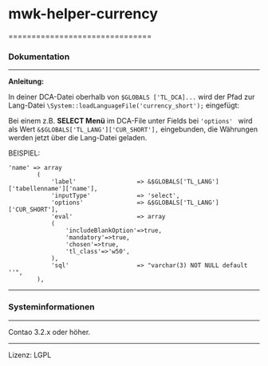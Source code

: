 # mwk-helper-currency
===============================

### Dokumentation
-----------------------------

**Anleitung:**

In deiner DCA-Datei oberhalb von ```$GLOBALS ['TL_DCA]...``` wird der Pfad zur Lang-Datei ```\System::loadLanguageFile('currency_short');``` eingefügt:


Bei einem z.B. **SELECT Menü** im DCA-File unter Fields bei ```'options' ``` 
wird als Wert ```&$GLOBALS['TL_LANG']['CUR_SHORT'],``` eingebunden, 
die Währungen werden jetzt über die Lang-Datei geladen.


BEISPIEL:
```
'name' => array
		(
			'label'                 => &$GLOBALS['TL_LANG']['tabellenname']['name'],
			'inputType'             => 'select',
			'options'               => &$GLOBALS['TL_LANG']['CUR_SHORT'],
			'eval'                  => array
			(
				'includeBlankOption'=>true,
				'mandatory'=>true,
				'chosen'=>true,
				'tl_class'=>'w50',
			),
			'sql'                   => "varchar(3) NOT NULL default ''",
		),
```
		
-----------------------------

### Systeminformationen
-----------------------------

Contao 3.2.x oder höher.

-----------------------------

Lizenz: LGPL